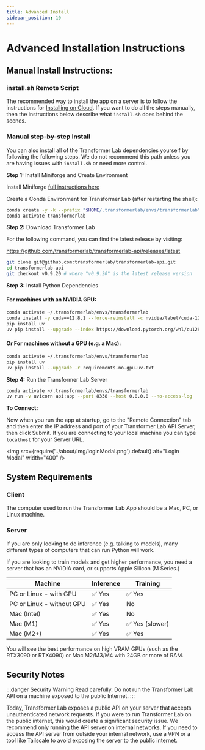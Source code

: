 ```yaml
---
title: Advanced Install
sidebar_position: 10
---
```


# Advanced Installation Instructions

## Manual Install Instructions:

### install.sh Remote Script

The recommended way to install the app on a server is to follow the instructions for [Installing on Cloud](./install-on-cloud.md). If you want to do all the steps manually, then the instructions below describe what `install.sh` does behind the scenes.

### Manual step-by-step Install

You can also install all of the Transformer Lab dependencies yourself by following the following steps. We do not recommend this path unless you are having issues with `install.sh` or need more control.

**Step 1:** Install Miniforge and Create Environment

Install Miniforge [full instructions here](https://github.com/conda-forge/miniforge?tab=readme-ov-file#install)

Create a Conda Environment for Transformer Lab (after restarting the shell):

```bash
conda create -y -k --prefix "$HOME/.transformerlab/envs/transformerlab" python=3.11
conda activate transformerlab
```

**Step 2:** Download Transformer Lab

For the following command, you can find the latest release by visiting:

https://github.com/transformerlab/transformerlab-api/releases/latest

```bash
git clone git@github.com:transformerlab/transformerlab-api.git
cd transformerlab-api
git checkout v0.9.20 # where "v0.9.20" is the latest release version
```

**Step 3:** Install Python Dependencies

#### For machines with an NVIDIA GPU:

```bash
conda activate ~/.transformerlab/envs/transformerlab
conda install -y cuda==12.8.1 --force-reinstall -c nvidia/label/cuda-12.8.1 # only if you have an NVIDIA GPU
pip install uv
uv pip install --upgrade --index https://download.pytorch.org/whl/cu128 -r requirements-uv.txt
```

#### Or For machines without a GPU (e.g. a Mac):

```bash
conda activate ~/.transformerlab/envs/transformerlab
pip install uv
uv pip install --upgrade -r requirements-no-gpu-uv.txt
```

**Step 4:** Run the Transformer Lab Server

```bash
conda activate ~/.transformerlab/envs/transformerlab
uv run -v uvicorn api:app --port 8338 --host 0.0.0.0 --no-access-log
```

**To Connect:**

Now when you run the app at startup, go to the "Remote Connection" tab and then enter the IP address and port of your Transformer Lab API Server, then click Submit. If you are connecting to your local machine you can type `localhost` for your Server URL.

<img
src={require('../about/img/loginModal.png').default}
alt="Login Modal"
width="400"
/>

## System Requirements

### Client

The computer used to run the Transformer Lab App should be a Mac, PC, or Linux machine.

### Server

If you are only looking to do inference (e.g. talking to models), many different types of computers that can run Python will work.

If you are looking to train models and get higher performance, you need a server that has an NVIDIA card, or supports Apple Silicon (M Series.)

| Machine                   | Inference | Training        |
| ------------------------- | --------- | --------------- |
| PC or Linux - with GPU    | ✅ Yes    | ✅ Yes          |
| PC or Linux - without GPU | ✅ Yes    | No              |
| Mac (Intel)               | ✅ Yes    | No              |
| Mac (M1)                  | ✅ Yes    | ✅ Yes (slower) |
| Mac (M2+)                 | ✅ Yes    | ✅ Yes          |

You will see the best performance on high VRAM GPUs (such as the RTX3090 or RTX4090) or Mac M2/M3/M4 with 24GB or more of RAM.

## Security Notes

:::danger Security Warning
Read carefully. Do not run the Transformer Lab API on a machine exposed to the public Internet.
:::

Today, Transformer Lab exposes a public API on your server that accepts unauthenticated network requests. If you were to run Transformer Lab on the public internet, this would create a significant security issue. We recommend only running the API server on internal networks. If you need to access the API server from outside your internal network, use a VPN or a tool like Tailscale to avoid exposing the server to the public internet.
